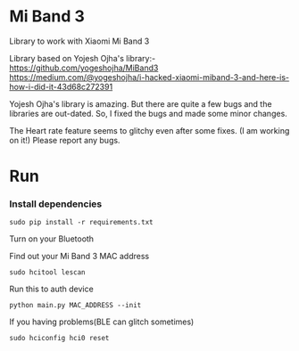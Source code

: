 # Mi Band 3
Library to work with Xiaomi Mi Band 3

Library based on Yojesh Ojha's library:-
https://github.com/yogeshojha/MiBand3
https://medium.com/@yogeshojha/i-hacked-xiaomi-miband-3-and-here-is-how-i-did-it-43d68c272391

Yojesh Ojha's library is amazing. But there are quite a few bugs and the libraries are out-dated.
So, I fixed the bugs and made some minor changes.

The Heart rate feature seems to glitchy even after some fixes. (I am working on it!)
Please report any bugs.

# Run

### Install dependencies

`sudo pip install -r requirements.txt`

Turn on your Bluetooth

Find out your Mi Band 3 MAC address

```sudo hcitool lescan```

Run this to auth device

```python main.py MAC_ADDRESS --init```

If you having problems(BLE can glitch sometimes)

```sudo hciconfig hci0 reset```
